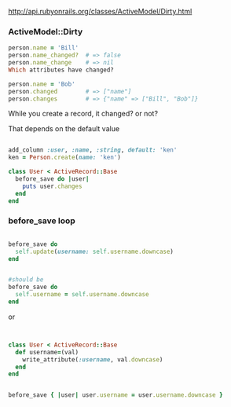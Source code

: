
http://api.rubyonrails.org/classes/ActiveModel/Dirty.html


### ActiveModel::Dirty



```ruby
person.name = 'Bill'
person.name_changed?  # => false
person.name_change    # => nil
Which attributes have changed?

person.name = 'Bob'
person.changed        # => ["name"]
person.changes        # => {"name" => ["Bill", "Bob"]}
```

While you create a record, it changed? or not?

That depends on the default value

```ruby

add_column :user, :name, :string, default: 'ken'
ken = Person.create(name: 'ken')

class User < ActiveRecord::Base
  before_save do |user|
    puts user.changes
  end
end

```


### before_save loop


```ruby

before_save do
  self.update(username: self.username.downcase)
end


#should be 
before_save do
  self.username = self.username.downcase
end


```


or


```ruby


class User < ActiveRecord::Base
  def username=(val)
    write_attribute(:username, val.downcase)
  end
end


before_save { |user| user.username = user.username.downcase }

```
